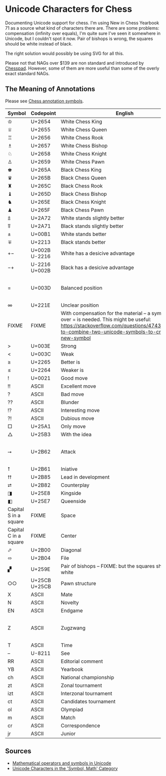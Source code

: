 # Unicode Characters for Chess

Documenting Unicode support for chess. I'm using New in Chess Yearbook
71 as a source what kind of characters there are. There are some
problems: compensation (infinity over equals), I'm quite sure I've seen
it somewhere in Unicode, but I couldn't spot it now. Pair of bishops is
wrong, the squares should be white instead of black.

The right solution would possibly be using SVG for all this.

Please not that NAGs over $139 are non standard and introduced by [Chesspad](http://www.wmlsoftware.com/chesspad.html). However, some of them are more useful than some of 
the overly exact standard NAGs.

## The Meaning of Annotations

Please see [Chess annotation symbols](https://en.wikipedia.org/wiki/Chess_annotation_symbols).

Symbol | Codepoint | English | NAG
------ | ---------- | ------- | ---
&#x2654; | U+2654 | White Chess King | N/A
&#x2655; | U+2655 | White Chess Queen | N/A
&#x2656; | U+2656 | White Chess Rook | N/A
&#x2657; | U+2657 | White Chess Bishop | N/A
&#x2658; | U+2658 | White Chess Knight | N/A
&#x2659; | U+2659 | White Chess Pawn | N/A
&#x265A; | U+265A | Black Chess King | N/A
&#x265B; | U+265B | Black Chess Queen | N/A
&#x265C; | U+265C | Black Chess Rook | N/A
&#x265D; | U+265D | Black Chess Bishop | N/A
&#x265E; | U+265E | Black Chess Knight | N/A
&#x265F; | U+265F | Black Chess Pawn | N/A
&#x2a72; | U+2A72 | White stands slightly better | $14
&#x2a71; | U+2A71 | Black stands slightly better | $15
&#xb1; | U+00B1 | White stands better | $16
&#x2213; | U+2213 | Black stands better | $17
+&#x2212; | U+002B U-2216 | White has a desicive advantage | $18
&#x2212;+ |  U-2216 U+002B | Black has a desicive advantage | $19
= | U+003D | Balanced position | $10; $11 or $12 might be applicable
&#x221e; | U+221E | Unclear position | $13
FIXME | FIXME | With compensation for the material – a symbol with &#x221e; over = is needed. This might be useful: https://stackoverflow.com/questions/47437061/how-to-combine-two-unicode-symbols-to-create-a-new-symbol | $44 for White, $45 for Black
&gt; | U+003E | Strong | N/A
&lt; | U+003C | Weak | N/A
&#x2265; | U+2265 | Better is | $142
&#x2264; | U+2264 | Weaker is | $143
! | U+0021 | Good move | $1
!! | ASCII | Excellent move | $3
? | ASCII | Bad move | $2
?? | ASCII | Blunder | $4
!? | ASCII | Interesting move | $5
?! | ASCII | Dubious move | $6
&#x25A1; | U+25A1 | Only move | $7
&#x25B3; | U+25B3 | With the idea
&#x2B62; | U+2B62 | Attack | $40 for White, $41 for Black
&#x2B61; | U+2B61 | Iniative | $36–$39
&#x2B85; | U+2B85 | Lead in development
&#x2B82; | U+2B82 | Counterplay
&#x25E8; | U+25E8 | Kingside
&#x25E7; | U+25E7 | Queenside
Capital S in a square | FIXME | Space | $24–$29
Capital C in a square | FIXME | Center | $48-$53
&#x2B00; | U+2B00 | Diagonal
&#x2B04; | U+2B04 | File
&#x259E; | U+259E | Pair of bishops – FIXME: but the squares should be white
&#x25CB;&#x25CB; | U+25CB U+25CB | Pawn structure
X | ASCII | Mate
N | ASCII | Novelty
EN | ASCII | Endgame
Z | ASCII | Zugzwang | $22 for White, $23 for Black
T | ASCII | Time
– | U-8211 | See
RR | ASCII | Editorial comment
YB | ASCII | Yearbook
ch | ASCII | National championship
zt | ASCII | Zonal tournament
izt | ASCII | Interzonal tournament
ct | ASCII | Candidates tournament
ol | ASCII | Olympiad
m | ASCII | Match
cr | ASCII | Correspondence
jr | ASCII | Junior

## Sources

* [Mathematical operators and symbols in Unicode](https://en.wikipedia.org/wiki/Mathematical_operators_and_symbols_in_Unicode)
* [Unicode Characters in the 'Symbol, Math' Category](http://www.fileformat.info/info/unicode/category/Sm/list.htm)
